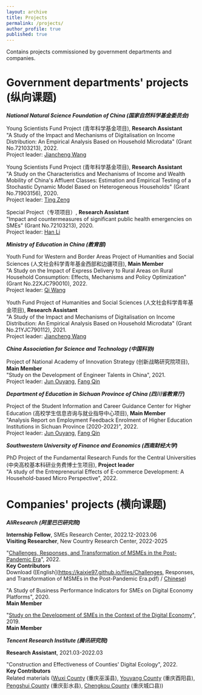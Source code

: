 ```yaml
---
layout: archive
title: Projects
permalink: /projects/
author_profile: true
published: true
---
```


Contains projects commissioned by government departments and companies.<br>

Government departments' projects (纵向课题)
======
_**National Natural Science Foundation of China (国家自然科学基金委员会)**_

Young Scientists Fund Project (青年科学基金项目), **Research Assistant**<br>
"A Study of the Impact and Mechanisms of Digitalisation on Income Distribution: An Empirical Analysis Based on Household Microdata" (Grant No.72103213), 2022.<br>
Project leader: [Jiancheng Wang](https://isbf.sysu.edu.cn/zh-hans/teacher/288)

Young Scientists Fund Project (青年科学基金项目), **Research Assistant**<br>
"A Study on the Characteristics and Mechanisms of Income and Wealth Mobility of China's Affluent Classes: Estimation and Empirical Testing of a Stochastic Dynamic Model Based on Heterogeneous Households" (Grant No.71903156), 2020.<br>
Project leader: [Ting Zeng](https://riem.swufe.edu.cn/info/1052/1546.htm)

Special Project（专项项目）, **Research Assistant**<br>
"Impact and countermeasures of significant public health emergencies on SMEs" (Grant No.72103213), 2020.<br>
Project leader: [Han Li](https://sib.swufe.edu.cn/info/1016/4141.htm)

_**Ministry of Education in China (教育部)**_

Youth Fund for Western and Border Areas Project of Humanities and Social Sciences (人文社会科学青年基金西部和边疆项目), **Main Member**<br>
"A Study on the Impact of Express Delivery to Rural Areas on Rural Household Consumption: Effects, Mechanisms and Policy Optimization" (Grant No.22XJC790010), 2022.<br>
Project leader: [Qi Wang](https://bs.scu.edu.cn/kuaijixue/202201/7758.html)

Youth Fund Project of Humanities and Social Sciences (人文社会科学青年基金项目), **Research Assistant**<br>
"A Study of the Impact and Mechanisms of Digitalisation on Income Distribution: An Empirical Analysis Based on Household Microdata" (Grant No.21YJC790112), 2021.<br>
Project leader: [Jiancheng Wang](https://isbf.sysu.edu.cn/zh-hans/teacher/288)

_**China Association for Science and Technology (中国科协)**_

Project of National Academy of Innovation Strategy (创新战略研究院项目), **Main Member**<br>
"Study on the Development of Engineer Talents in China", 2021.<br>
Project leader: [Jun Ouyang](https://bjyjy.swufe.edu.cn/jgsz/ldjjxhjycjzywyh__.htm), [Fang Qin](https://chfs.swufe.edu.cn/info/1061/1730.htm)

_**Department of Education in Sichuan Province of China (四川省教育厅)**_

Project of the Student Information and Career Guidance Center for Higher Education (高校学生信息咨询与就业指导中心项目), **Main Member**<br>
"Analysis Report on Employment Feedback Enrolment of Higher Education Institutions in Sichuan Province (2020-2022)", 2022.<br>
Project leader: [Jun Ouyang](https://bjyjy.swufe.edu.cn/jgsz/ldjjxhjycjzywyh__.htm), [Fang Qin](https://chfs.swufe.edu.cn/info/1061/1730.htm)

_**Southwestern University of Finance and Economics (西南财经大学)**_

PhD Project of the Fundamental Research Funds for the Central Universities (中央高校基本科研业务费博士生项目), **Project leader**<br>
"A study of the Entrepreneurial Effects of E-commerce Development: A Household-based Micro Perspective", 2022.<br>

Companies' projects (横向课题)
======
_**AliResearch (阿里巴巴研究院)**_

**Internship Fellow**, SMEs Research Center, 2022.12-2023.06<br>
**Visiting Researcher**, New Country Research Center, 2022-2025<br>

"[Challenges, Responses, and Transformation of MSMEs in the Post-Pandemic Era](https://www.alibabagroup.com/document-1491556231800684544)", 2022.<br>
**Key Contributors**<br>
Download ([English](https://kaixie97.github.io/files/Challenges, Responses, and Transformation of MSMEs in the Post-Pandemic Era.pdf) / [Chinese](https://kaixie97.github.io/files/全球中小微企业在疫情后时代的挑战、应对与转型.pdf))

"A Study of Business Performance Indicators for SMEs on Digital Economy Platforms", 2020.<br>
**Main Member**

"[Study on the Development of SMEs in the Context of the Digital Economy](http://www.aliresearch.com/ch/information/informationdetails?articleCode=69745667475640320&type=%E6%8A%A5%E5%91%8A)", 2019.<br>
**Main Member**

_**Tencent Research Institute (腾讯研究院)**_

**Research Assistant**, 2021.03-2022.03<br>

"Construction and Effectiveness of Counties' Digital Ecology", 2022.<br>
**Key Contributors**<br>
Related materials ([Wuxi County](http://www.cq.chinanews.com.cn/news/2022/0111/21-6086.html) (重庆巫溪县), [Youyang County](https://www.cqcb.com/yunongpengyouquan/xiaokanggushi/2023-03-07/5192981_pc.html) (重庆酉阳县), [Pengshui County](https://j.eastday.com/p/162243106477014389) (重庆彭水县), [Chengkou County](http://www.cqck.gov.cn/zwxx_270/qxdt/202303/t20230306_11710459.html) (重庆城口县))










